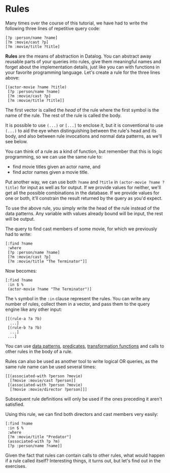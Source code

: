 # Rules

Many times over the course of this tutorial, we have had to write the
following three lines of repetitive query code:

    [?p :person/name ?name]
    [?m :movie/cast ?p]
    [?m :movie/title ?title]

**Rules** are the means of abstraction in Datalog. You can abstract
away reusable parts of your queries into rules, give them meaningful
names and forget about the implementation details, just like you can with functions
in your favorite programming language. Let's create a rule for the three lines above:

    [(actor-movie ?name ?title)
     [?p :person/name ?name]
     [?m :movie/cast ?p]
     [?m :movie/title ?title]]

The first vector is called the *head* of the rule where the first
symbol is the name of the rule. The rest of the rule is called the body. 

It is possible to use `(...)` or `[...]` to enclose it, but it is conventional to use `(...)` to aid the eye when distinguishing between the rule's head and its body, and also between rule invocations and normal data patterns, as we'll see below.

You can think of a rule as a kind of function, but remember that this
is logic programming, so we can use the same rule to:

* find movie titles given an actor name, and
* find actor names given a movie title.

Put another way, we can use both `?name` and `?title` in `(actor-movie ?name ?title)` for input as well as for output. If we provide values for neither, we'll get all the possible combinations in the database. If we provide values for one or both, it'll constrain the result returned by the query as you'd expect.

To use the above rule, you simply write the head of the rule instead of the data patterns. Any variable with values already bound will be input, the rest will be output.

The query to find cast members of some movie,
for which we previously had to write:

    [:find ?name
     :where
     [?p :person/name ?name]
     [?m :movie/cast ?p]
     [?m :movie/title "The Terminator"]]

Now becomes:

    [:find ?name
     :in $ %
     (actor-movie ?name "The Terminator")]

The `%` symbol in the `:in` clause represent the rules. You can write
any number of rules, collect them in a vector, and pass them
to the query engine like any other input:

    [[(rule-a ?a ?b)
      ...]
     [(rule-b ?a ?b)
      ...]
     ...]

You can use [data patterns](/chapter/2), [predicates](/chapter/5),
[transformation functions](/chapter/6) and calls to other rules in the body of
a rule.

Rules can also be used as another tool to write logical OR queries, as the
same rule name can be used several times:

    [[(associated-with ?person ?movie)
      [?movie :movie/cast ?person]]
     [(associated-with ?person ?movie)
      [?movie :movie/director ?person]]]

Subsequent rule definitions will only be used if the ones preceding it aren't satisfied.

Using this rule, we can find both directors and cast members very easily:

    [:find ?name
     :in $ %
     :where
     [?m :movie/title "Predator"]
     (associated-with ?p ?m)
     [?p :person/name ?name]]

Given the fact that rules can contain calls to other rules, what would
happen if a rule called itself? Interesting things, it turns out, but
let's find out in the exercises.

